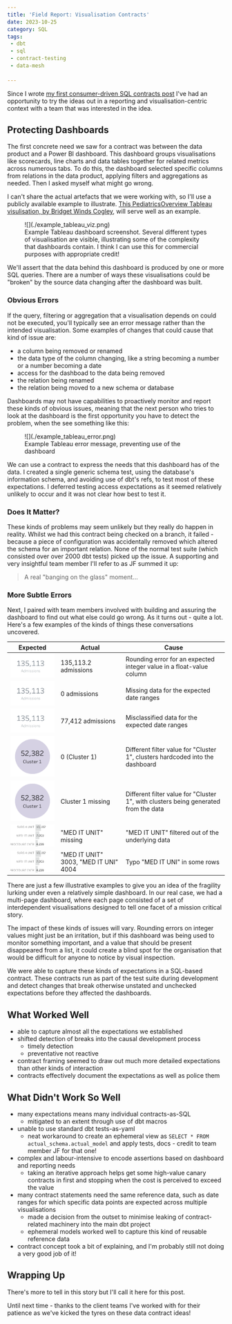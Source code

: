 ```yaml
---
title: 'Field Report: Visualisation Contracts'
date: 2023-10-25
category: SQL
tags:
 - dbt
 - sql
 - contract-testing
 - data-mesh

---
```


Since I wrote [my first consumer-driven SQL contracts post](../2023-05-19-dbt-contracts-in-sql/) I've had an opportunity to try the ideas out in a reporting and visualisation-centric context with a team that was interested in the idea.

<!-- more -->

## Protecting Dashboards

The first concrete need we saw for a contract was between the data product and a Power BI dashboard. This dashboard groups visualisations like scorecards, line charts and data tables together for related metrics across numerous tabs. To do this, the dashboard selected specific columns from relations in the data product, applying filters and aggregations as needed. Then I asked myself what might go wrong.

I can't share the actual artefacts that we were working with, so I'll use a publicly available example to illustrate. [This PediatricsOverview Tableau visulisation, by Bridget Winds Cogley](https://public.tableau.com/app/profile/bridget/viz/PediatricsOverview/Overview), will serve well as an example.

<figure markdown="span">
  ![](./example_tableau_viz.png)
  <figcaption>Example Tableau dashboard screenshot. Several different types of visualisation are visible, illustrating some of the complexity that dashboards contain. I think I can use this for commercial purposes with appropriate credit!</figcaption>
</figure>

We'll assert that the data behind this dashboard is produced by one or more SQL queries. There are a number of ways these visualisations could be "broken" by the source data changing after the dashboard was built.

### Obvious Errors

If the query, filtering or aggregation that a visualisation depends on could not be executed, you'll typically see an error message rather than the intended visualisation. Some examples of changes that could cause that kind of issue are:

- a column being removed or renamed
- the data type of the column changing, like a string becoming a number or a number becoming a date
- access for the dashboad to the data being removed
- the relation being renamed
- the relation being moved to a new schema or database

Dashboards may not have capabilities to proactively monitor and report these kinds of obvious issues, meaning that the next person who tries to look at the dashboard is the first opportunity you have to detect the problem, when the see something like this:

<figure markdown="span">
  ![](./example_tableau_error.png)
  <figcaption>Example Tableau error message, preventing use of the dashboard</figcaption>
</figure>

We can use a contract to express the needs that this dashboard has of the data. I created a single generic schema test, using the database's information schema, and avoiding use of dbt's refs, to test most of these expectations. I deferred testing access expectations as it seemed relatively unlikely to occur and it was not clear how best to test it.

### Does It Matter?

These kinds of problems may seem unlikely but they really do happen in reality. Whilst we had this contract being checked on a branch, it failed - because a piece of configuration was accidentally removed which altered the schema for an important relation. None of the normal test suite (which consisted over over 2000 dbt tests) picked up the issue. A supporting and very insightful team member I'll refer to as JF summed it up:

> A real "banging on the glass" moment...

### More Subtle Errors

Next, I paired with team members involved with building and assuring the dashboard to find out what else could go wrong. As it turns out - quite a lot. Here's a few examples of the kinds of things these conversations uncovered.

|Expected|Actual|Cause|
|-|-|-|
|![](./example_int_round.png)|135,113.2 admissions|Rounding error for an expected integer value in a float-value column|
|![](./example_int_round.png)|0 admissions|Missing data for the expected date ranges|
|![](./example_int_round.png)|77,412 admissions|Misclassified data for the expected date ranges|
|![](./example_typo.png)|0 (Cluster 1)|Different filter value for "Cluster 1", clusters hardcoded into the dashboard|
|![](./example_typo.png)|Cluster 1 missing|Different filter value for "Cluster 1", with clusters being generated from the data|
|![](./example_filtered_value.png)|"MED IT UNIT" missing|"MED IT UNIT" filtered out of the underlying data|
|![](./example_filtered_value.png)|"MED IT UNIT" 3003, "MED IT UNI" 4004|Typo "MED IT UNI" in some rows|

There are just a few illustrative examples to give you an idea of the fragility lurking under even a relatively simple dashboard. In our real case, we had a multi-page dashboard, where each page consisted of a set of interdependent visualisations designed to tell one facet of a mission critical story.

The impact of these kinds of issues will vary. Rounding errors on integer values might just be an irritation, but if this dashboard was being used to monitor something important, and a value that should be present disappeared from a list, it could create a blind spot for the organisation that would be difficult for anyone to notice by visual inspection.

We were able to capture these kinds of expectations in a SQL-based contract. These contracts run as part of the test suite during development and detect changes that break otherwise unstated and unchecked expectations before they affected the dashboards.

## What Worked Well

- able to capture almost all the expectations we established
- shifted detection of breaks into the causal development process
    - timely detection
    - preventative not reactive
- contract framing seemed to draw out much more detailed expectations than other kinds of interaction
- contracts effectively document the expectations as well as police them

## What Didn't Work So Well

- many expectations means many individual contracts-as-SQL
    - mitigated to an extent through use of dbt macros
- unable to use standard dbt tests-as-yaml
    - neat workaround to create an ephemeral view as `SELECT * FROM actual_schema.actual_model` and apply tests, docs - credit to team member JF for that one!
- complex and labour-intensive to encode assertions based on dashboard and reporting needs
    - taking an iterative approach helps get some high-value canary contracts in first and stopping when the cost is perceived to exceed the value
- many contract statements need the same reference data, such as date ranges for which specific data points are expected across multiple visualisations
    - made a decision from the outset to minimise leaking of contract-related machinery into the main dbt project
    - ephemeral models worked well to capture this kind of reusable reference data
- contract concept took a bit of explaining, and I'm probably still not doing a very good job of it!

## Wrapping Up

There's more to tell in this story but I'll call it here for this post.

Until next time - thanks to the client teams I've worked with for their patience as we've kicked the tyres on these data contract ideas!
